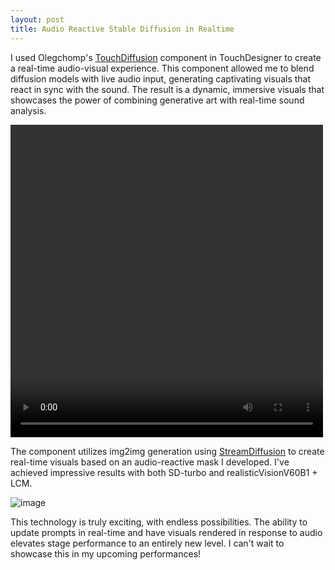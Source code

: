 ```yaml
---
layout: post
title: Audio Reactive Stable Diffusion in Realtime
---
```


I used Olegchomp's [TouchDiffusion](https://github.com/olegchomp/TouchDiffusion) component in TouchDesigner to create a real-time audio-visual experience. This component allowed me to blend diffusion models with live audio input, generating captivating visuals that react in sync with the sound. The result is a dynamic, immersive visuals that showcases the power of combining generative art with real-time sound analysis.

<video controls style="width: 500px; height: 500px;">
  <source src="../video1.webm" type="video/webm">
</video>

The component utilizes img2img generation using [StreamDiffusion](https://github.com/cumulo-autumn/StreamDiffusion) to create real-time visuals based on an audio-reactive mask I developed. I've achieved impressive results with both SD-turbo and realisticVisionV60B1 + LCM.

![image](https://github.com/user-attachments/assets/aef76c54-54ce-4bc0-b4fb-46ad27ed5390)

This technology is truly exciting, with endless possibilities. The ability to update prompts in real-time and have visuals rendered in response to audio elevates stage performance to an entirely new level. I can't wait to showcase this in my upcoming performances!
